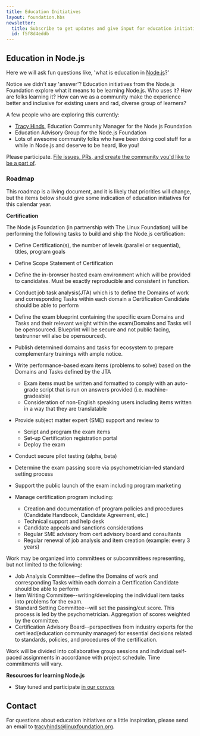```yaml
---
title: Education Initiatives
layout: foundation.hbs
newsletter:
  title: Subscribe to get updates and give input for education initiatives
  id: f5f8d4eddb
---
```


## Education in Node.js

Here we will ask fun questions like, 'what is education in [Node.js](https://nodejs.org/en/)?'

Notice we didn't say 'answer'? Education initiatives from the Node.js Foundation explore what it means to be learning Node.js. Who uses it? How are folks learning it? How can we as a community make the experience better and inclusive for existing users and rad, diverse group of learners?

A few people who are exploring this currently:

- [Tracy Hinds](https://twitter.com/HackyGoLucky), Education Community Manager for the Node.js Foundation
- Education Advisory Group for the Node.js Foundation
- Lots of awesome community folks who have been doing cool stuff for a while in Node.js and deserve to be heard, like you!

Please participate. [File issues, PRs, and create the community you'd like to be a part of](https://github.com/nodejs/education).


### Roadmap

This roadmap is a living document, and it is likely that priorities will change, but the items below should give some indication of education initiatives for this calendar year.

**Certification**

The Node.js Foundation (in partnership with The Linux Foundation) will be performing the following tasks to build and ship the Node.js certification:

- Define Certification(s), the number of levels (parallel or sequential), titles, program goals
- Define Scope Statement of Certification
- Define the in-browser hosted exam environment which will be provided to candidates. Must be exactly reproducible and consistent in function.
- Conduct job task analysis(JTA) which is to define the Domains of work and corresponding Tasks within each domain a Certification Candidate should be able to perform
- Define the exam blueprint containing the specific exam Domains and Tasks and their relevant weight within the exam(Domains and Tasks will be opensourced. Blueprint will be secure and not public facing, testrunner will also be opensourced).
- Publish determined domains and tasks for ecosystem to prepare complementary trainings with ample notice.
- Write performance-based exam items (problems to solve) based on the Domains and Tasks defined by the JTA
    - Exam items must be written and formatted to comply with an auto-grade script that is run on answers provided (i.e. machine-gradeable)
    - Consideration of non-English speaking users including items written in a way that they are translatable

- Provide subject matter expert (SME) support and review to
    - Script and program the exam items
    - Set-up Certification registration portal
    - Deploy the exam

- Conduct secure pilot testing (alpha, beta)
- Determine the exam passing score via psychometrician-led standard setting process
- Support the public launch of the exam including program marketing
- Manage certification program including:
    - Creation and documentation of program policies and procedures (Candidate Handbook, Candidate Agreement, etc.)
    - Technical support and help desk
    - Candidate appeals and sanctions considerations
    - Regular SME advisory from cert advisory board and consultants
    - Regular renewal of job analysis and item creation (example: every 3 years)


Work may be organized into committees or subcommittees representing, but not limited to the following:

- Job Analysis Committee--define the Domains of work and corresponding Tasks within each domain a Certification Candidate should be able to perform
- Item Writing Committee--writing/developing the individual item tasks into problems for the exam.
- Standard Setting Committee--will set the passing/cut score. This process is led by the psychometrician. Aggregation of scores weighted by the committee.
- Certification Advisory Board--perspectives from industry experts for the cert lead(education community manager) for essential decisions related to standards, policies, and procedures of the certification.

Work will be divided into collaborative group sessions and individual self-paced assignments in accordance with project schedule. Time commitments will vary.

**Resources for learning Node.js**
- Stay tuned and participate [in our convos](https://github.com/nodejs/education/issues/4)


## Contact

For questions about education initiatives or a little inspiration, please send an
email to [tracyhinds@linuxfoundation.org](mailto:tracyhinds@linuxfoundation.org?subject=Education-questions).
